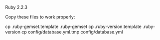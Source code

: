 Ruby 2.2.3

Copy these files to work properly:

 cp .ruby-gemset.template .ruby-gemset
 cp .ruby-version.template .ruby-version
 cp config/database.yml.tmp config/database.yml